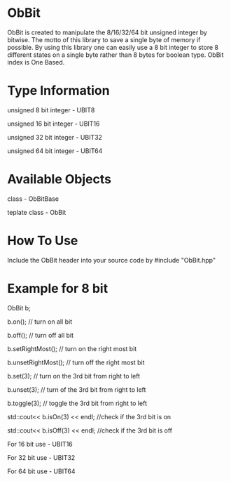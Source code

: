 ObBit
=====

ObBit is created to manipulate the 8/16/32/64 bit unsigned integer by bitwise. The motto of this library to save a single byte of memory if possible. By using this library one can easily use a 8 bit integer to store 8 different states on a single byte rather than 8 bytes for boolean type. ObBit index is One Based.


Type Information
=================
unsigned 8 bit integer - UBIT8

unsigned 16 bit integer - UBIT16

unsigned 32 bit integer - UBIT32

unsigned 64 bit integer - UBIT64


Available Objects
=================
class - ObBitBase

teplate class - ObBit



How To Use
================
Include the ObBit header into your source code by \#include "ObBit.hpp"


Example for 8 bit
==================

ObBit<UBIT8> b;

b.on();  // turn on all bit

b.off();  // turn off all bit

b.setRightMost();  // turn on the right most bit

b.unsetRightMost();  // turn off the right most bit

b.set(3);  // turn on the 3rd bit from right to left

b.unset(3);  // turn of the 3rd bit from right to left

b.toggle(3);  // toggle the 3rd bit from right to left

std::cout<< b.isOn(3) << endl;  //check if the 3rd bit is on

std::cout<< b.isOff(3) << endl;  //check if the 3rd bit is off


For 16 bit use - UBIT16

For 32 bit use - UBIT32

For 64 bit use - UBIT64
